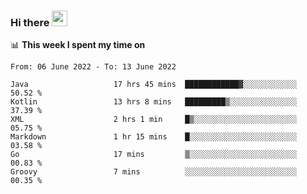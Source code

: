 ### Hi there <a href="https://www.gautamkrishnar.com/"><img src="https://media.giphy.com/media/hvRJCLFzcasrR4ia7z/giphy.gif" width="25px"></a>

📊 **This week I spent my time on**

<!--START_SECTION:waka-->

```text
From: 06 June 2022 - To: 13 June 2022

Java                   17 hrs 45 mins  ████████████▓░░░░░░░░░░░░   50.52 %
Kotlin                 13 hrs 8 mins   █████████▒░░░░░░░░░░░░░░░   37.39 %
XML                    2 hrs 1 min     █▒░░░░░░░░░░░░░░░░░░░░░░░   05.75 %
Markdown               1 hr 15 mins    █░░░░░░░░░░░░░░░░░░░░░░░░   03.58 %
Go                     17 mins         ▒░░░░░░░░░░░░░░░░░░░░░░░░   00.83 %
Groovy                 7 mins          ░░░░░░░░░░░░░░░░░░░░░░░░░   00.35 %
```

<!--END_SECTION:waka-->
